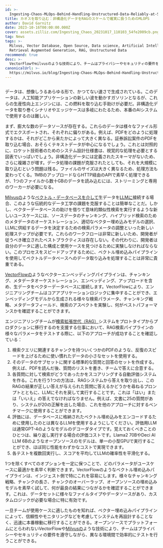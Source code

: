 ```yaml
---
id: >-
  Ingesting-Chaos-MLOps-Behind-Handling-Unstructured-Data-Reliably-at-Scale-for-RAG.md
title: カオスを取り込む：非構造化データをRAGのスケールで確実に扱うためのMLOPS
author: David Garnitz
date: 2023-10-16T00:00:00.000Z
cover: assets.zilliz.com/Ingesting_Chaos_20231017_110103_54fe2009cb.png
tag: News
tags: >-
  Milvus, Vector Database, Open Source, Data science, Artificial Intelligence,
  Retrieval Augmented Generation, RAG, Unstructured Data
recommend: true
desc: >-
  VectorFlowやmilvusのような技術により、チームはプライバシーやセキュリティの要件を遵守しながら、さまざまな環境で効率的にテストを行うことができる。
canonicalUrl: >-
  https://milvus.io/blog/Ingesting-Chaos-MLOps-Behind-Handling-Unstructured-Data-Reliably-at-Scale-for-RAG.md
---
```

<p>
  <span class="img-wrapper">
    <img translate="no" src="https://assets.zilliz.com/Ingesting_Chaos_20231017_110103_54fe2009cb.png" alt="" class="doc-image" id="" />
    <span></span>
  </span>
</p>
<p>データは、想像しうるあらゆる形で、かつてない速さで生成されている。このデータは、人工知能アプリケーションの新しい波を動かすガソリンとなるが、これらの生産性向上エンジンには、この燃料を取り込む手助けが必要だ。非構造化データを取り巻くシナリオやエッジケースは多岐にわたるため、本番のAIシステムで使用するのは難しい。</p>
<p>まず、膨大な数のデータソースが存在する。これらのデータは様々なファイル形式でエクスポートされ、それぞれに偏りがある。例えば、PDFをどのように処理するかは、それがどこから来たかによって大きく異なる。証券訴訟案件のPDFを取り込む場合、おそらくテキストデータが中心になるでしょう。これとは対照的に、ロケット技術者のためのシステム設計仕様書は、視覚的な処理を必要とする図表でいっぱいでしょう。非構造化データには定義されたスキーマがないため、さらに複雑さが増す。データ処理の課題が克服されたとしても、それを大規模に取り込むという問題は残る。ファイルのサイズは大きく異なるため、処理方法も変わってくる。1MBのアップロードならHTTP経由のAPIで素早く処理できるが、1つのファイルから数十GBのデータを読み込むには、ストリーミングと専用のワーカーが必要になる。</p>
<p><a href="https://github.com/milvus-io/milvus">Milvusの</a>ような<a href="https://zilliz.com/learn/what-is-vector-database">ベクトル・データベースを介して</a>生データを<a href="https://zilliz.com/glossary/large-language-models-(llms)">LLMに</a>接続する場合、このような伝統的なデータ工学の課題を克服することは簡単なことだ。しかし、ベクターデータベースの助けを借りて意味的類似性検索を実行するような新しいユースケースには、ソースデータのチャンキング、ハイブリッド検索のためのメタデータのオーケストレーション、適切なベクター埋め込みモデルの選択、LLMに供給するデータを決定するための検索パラメータの調整といった新しい処理ステップが必要です。これらのワークフローは非常に新しいため、開発者が従うべき確立されたベストプラクティスは存在しない。その代わりに、開発者は自分のデータに適した構成と使用ケースを見つけるために実験しなければならない。このプロセスをスピードアップするために、ベクトル埋め込みパイプラインを使用してベクトルデータベースへのデータ取り込みを処理することは非常に貴重である。</p>
<p><a href="https://github.com/dgarnitz/vectorflow">VectorFlowの</a>ようなベクターエンベッディングパイプラインは、チャンキング、メタデータオーケストレーション、エンベッディング、アップロードを含め、生データをベクターデータベースに接続します。VectorFlowにより、エンジニアリングチームはコアアプリケーションロジックに集中することができ、エンベッディングモデルから生成される様々な検索パラメータ、チャンキング戦略、メタデータフィールド、検索のアスペクトを実験し、何がベストパフォーマンスかを確認することができます。</p>
<p>エンジニアリングチームが<a href="https://zilliz.com/use-cases/llm-retrieval-augmented-generation">検索拡張世代（RAG）</a>システムをプロトタイプからプロダクションに移行するのを支援する仕事において、RAG検索パイプラインの様々なパラメータをテストする際に、以下のアプローチが成功することを確認している：</p>
<ol>
<li>検索クエリに関連するチャンクを持ついくつかのPDFのような、反復のスピードを上げるために使い慣れたデータの小さなセットを使用する。</li>
<li>そのデータのサブセットに関する標準的な質問と回答のセットを作成する。例えば、PDFを読んだ後、質問のリストを書き、チームで答えに合意する。</li>
<li>各質問に対して検索がどうであったかをスコアリングする自動評価システムを作る。これを行う1つの方法は、RAGシステムから答えを取り出し、このRAGの結果が正しい答えが与えられた質問に答えるかどうかを尋ねるプロンプトとともに、LLMにそれを戻して実行することです。これは「はい」または「いいえ」の答えでなければなりません。例えば、文書に25の質問があり、システムが20の正解を出した場合、これを他のアプローチに対するベンチマークに使用することができます。</li>
<li>評価には、データベースに格納されたベクトル埋め込みをエンコードするために使用したのとは異なるLLMを使用するようにしてください。評価用LLMは通常GPT-4のようなモデルのデコーダタイプです。覚えておくべきことのひとつは、繰り返し実行する場合の評価コストです。Llama2 70BやDeci AI LLM 6Bのようなオープンソースのモデルは、単一の小型GPUで実行することができ、ほぼ同じ性能をわずかなコストで実現できます。</li>
<li>各テストを複数回実行し、スコアを平均してLLMの確率性を平滑化する。</li>
</ol>
<p>1つを除くすべてのオプションを一定に保つことで、どのパラメータがユースケースに最適かを素早く判断できます。VectorFlowのようなベクトル埋め込みパイプラインは、インジェスト側で特にこれを容易にします。様々なチャンキング戦略、チャンクの長さ、チャンクのオーバーラップ、オープンソースの埋め込みモデルを素早く試して、何が最良の結果につながるかを確認することができます。これは、データセットに様々なファイルタイプやデータソースがあり、カスタムロジックが必要な場合に特に有効です。</p>
<p>一旦チームが使用ケースに適したものを知れば、ベクター埋め込みパイプラインによって、信頼性やモニタリングなどを考慮してシステムを再設計することなく、迅速に本番稼動に移行することができる。オープンソースでプラットフォームにとらわれないVectorFlowや<a href="https://zilliz.com/what-is-milvus">Milvusの</a>ような技術により、チームはプライバシーやセキュリティの要件を遵守しながら、異なる環境間で効率的にテストを行うことができる。</p>
